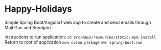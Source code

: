 # Happy-Holidays
Simple Spring Boot/Angular1 web app to create and send emails through Mail Gun and Sendgrid

Instructions to run application:
`cd src/main/resources/static/`  `npm install`  Return to root of application  `mvn clean package`  `mvn spring-boot:run`
